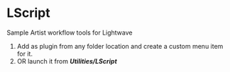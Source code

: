 # LScript
Sample Artist workflow tools for Lightwave

1. Add as plugin from any folder location and create a custom menu item for it.
2. OR launch it from ***Utilities/LScript*** 
